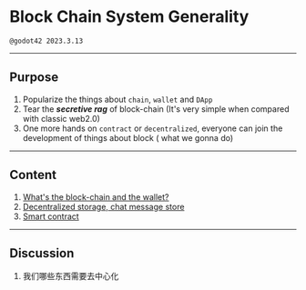 # Block Chain System Generality

`@godot42 2023.3.13` 

---

## Purpose

1.  Popularize the things about `chain`,  `wallet`  and  `DApp`
2.  Tear the ***secretive rag*** of block-chain (It's very simple when compared with classic web2.0)
3.  One more hands on `contract`  or `decentralized`,  everyone can join the development of things about block ( what we gonna do)


---

##  Content

1. [What's the block-chain and  the wallet? ](BlockChain.md)
2. [Decentralized storage, chat message store ](Decentralized-Message-Storage.md)
3. [Smart contract](SmartContract.md)



---


## Discussion

1. 我们哪些东西需要去中心化
	<!-- - 消息去中心化 (目前的性能与方式非常困难)
	- 后端要对用户的讯息做什么东西?
	-  是在 IM（微信上）上挂载一个区块链钱包吗?
 
2. 如何避免过于中心化
	- IM的后端负载 -->
 
 2. 合约的开发与交互
		